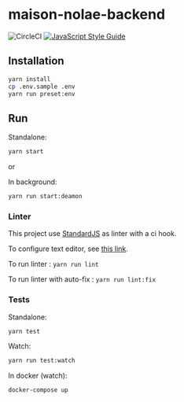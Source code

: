 # maison-nolae-backend

![CircleCI](https://circleci.com/gh/GTSpray/maison-nolae-backend/tree/master.svg?style=svg "CircleCI")
[![JavaScript Style Guide](https://img.shields.io/badge/code_style-standard-brightgreen.svg)](https://standardjs.com)


## Installation

```bash
yarn install
cp .env.sample .env
yarn run preset:env
```

## Run

Standalone: 

```bash
yarn start
```

or 

In background: 

```bash
yarn run start:deamon
```

### Linter

This project use [StandardJS](https://standardjs.com) as linter with a ci hook.

To configure text editor, see [this link](https://standardjs.com/#are-there-text-editor-plugins).

To run linter : `yarn run lint`

To run linter with auto-fix : `yarn run lint:fix`

### Tests

Standalone: 
```bash
yarn test
```

Watch: 
```bash
yarn run test:watch
```

In docker (watch): 
```bash
docker-compose up
```